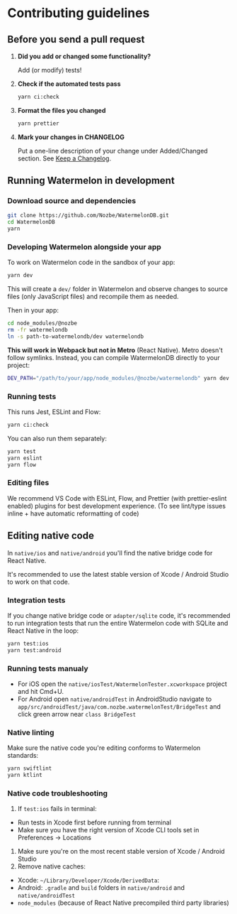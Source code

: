 # Contributing guidelines

## Before you send a pull request

1. **Did you add or changed some functionality?**

   Add (or modify) tests!

2. **Check if the automated tests pass**
   ```bash
   yarn ci:check
   ```
3. **Format the files you changed**
   ```bash
   yarn prettier
   ```
4. **Mark your changes in CHANGELOG**

   Put a one-line description of your change under Added/Changed section. See [Keep a Changelog](https://keepachangelog.com/en/1.0.0/).

## Running Watermelon in development

### Download source and dependencies

```bash
git clone https://github.com/Nozbe/WatermelonDB.git
cd WatermelonDB
yarn
```

### Developing Watermelon alongside your app

To work on Watermelon code in the sandbox of your app:

```bash
yarn dev
```

This will create a `dev/` folder in Watermelon and observe changes to source files (only JavaScript files) and recompile them as needed.

Then in your app:

```bash
cd node_modules/@nozbe
rm -fr watermelondb
ln -s path-to-watermelondb/dev watermelondb
```

**This will work in Webpack but not in Metro** (React Native). Metro doesn't follow symlinks. Instead, you can compile WatermelonDB directly to your project:

```bash
DEV_PATH="/path/to/your/app/node_modules/@nozbe/watermelondb" yarn dev
```

### Running tests

This runs Jest, ESLint and Flow:

```bash
yarn ci:check
```

You can also run them separately:

```bash
yarn test
yarn eslint
yarn flow
```

### Editing files

We recommend VS Code with ESLint, Flow, and Prettier (with prettier-eslint enabled) plugins for best development experience. (To see lint/type issues inline + have automatic reformatting of code)

## Editing native code

In `native/ios` and `native/android` you'll find the native bridge code for React Native.

It's recommended to use the latest stable version of Xcode / Android Studio to work on that code.

### Integration tests

If you change native bridge code or `adapter/sqlite` code, it's recommended to run integration tests that run the entire Watermelon code with SQLite and React Native in the loop:

```bash
yarn test:ios
yarn test:android
```

### Running tests manualy

- For iOS open the `native/iosTest/WatermelonTester.xcworkspace` project and hit Cmd+U.
- For Android open `native/androidTest` in AndroidStudio navigate to `app/src/androidTest/java/com.nozbe.watermelonTest/BridgeTest` and click green arrow near `class BridgeTest`

### Native linting

Make sure the native code you're editing conforms to Watermelon standards:

```bash
yarn swiftlint
yarn ktlint
```

### Native code troubleshooting

1. If `test:ios` fails in terminal:

- Run tests in Xcode first before running from terminal
- Make sure you have the right version of Xcode CLI tools set in Preferences -> Locations

1. Make sure you're on the most recent stable version of Xcode / Android Studio
1. Remove native caches:

- Xcode: `~/Library/Developer/Xcode/DerivedData`:
- Android: `.gradle` and `build` folders in `native/android` and `native/androidTest`
- `node_modules` (because of React Native precompiled third party libraries)
